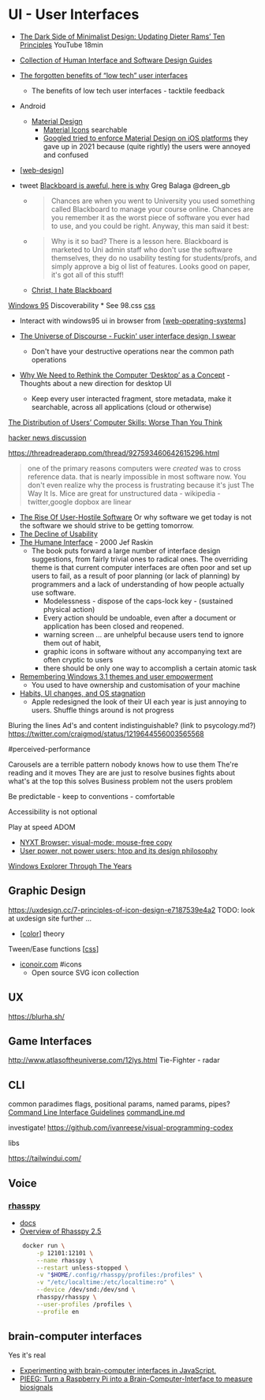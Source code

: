 UI - User Interfaces
====================

* [The Dark Side of Minimalist Design: Updating Dieter Rams’ Ten Principles](https://www.youtube.com/watch?v=cMDGwj1QlSU) YouTube 18min
* [Collection of Human Interface and Software Design Guides](http://www.geofcrowl.com/blog/articles/2020/2/17/collection-higs/)

* [The forgotten benefits of “low tech” user interfaces](https://uxdesign.cc/the-forgotten-benefits-of-low-tech-user-interfaces-57fdbb6ac83)
    * The benefits of low tech user interfaces - tacktile feedback

* Android
    * [Material Design](https://material.io/)
        * [Material Icons](https://fonts.google.com/icons) searchable
        * [Googled tried to enforce Material Design on iOS platforms](https://sixcolors.com/link/2021/10/googles-apps-to-embrace-ios-on-ios/) they gave up in 2021 because (quite rightly) the users were annoyed and confused
* [[web-design]]

* tweet [Blackboard is aweful, here is why](https://twitter.com/dreen_gb/status/1335898204936806400) Greg Balaga @dreen_gb
    * > Chances are when you went to University you used something called Blackboard to manage your course online. Chances are you remember it as the worst piece of software you ever had to use, and you could be right. Anyway, this man said it best:
    * > Why is it so bad? There is a lesson here. Blackboard is marketed to Uni admin staff who don't use the software themselves, they do no usability testing for students/profs, and simply approve a big ol list of features. Looks good on paper, it's got all of this stuff!
    * [Christ, I hate Blackboard](https://www.lawyersgunsmoneyblog.com/2014/01/christ-i-hate-blackboard)

[Windows 95](https://twitter.com/tuomassalo/status/978717292023500805)
Discoverability
    * See 98.css [css](./css.md)
* Interact with windows95 ui in browser from [[web-operating-systems]]


* [The Universe of Discourse - Fuckin' user interface design, I swear](https://blog.plover.com/tech/ui.html)
    * Don't have your destructive operations near the common path operations
* [Why We Need to Rethink the Computer ‘Desktop’ as a Concept](https://onezero.medium.com/the-document-metaphor-desktop-gui-doesnt-work-anymore-d276271bfa40) - Thoughts about a new direction for desktop UI
    * Keep every user interacted fragment, store metadata, make it searchable, across all applications (cloud or otherwise)

[The Distribution of Users’ Computer Skills: Worse Than You Think](https://www.nngroup.com/articles/computer-skill-levels/)

[hacker news discussion](https://news.ycombinator.com/item?id=21037674)

https://threadreaderapp.com/thread/927593460642615296.html
> one of the primary reasons computers were *created* was to cross reference data. that is nearly impossible in most software now.
> You don't even realize why the process is frustrating because it's just The Way It Is.
> Mice are great for unstructured data - wikipedia - twitter,google dopbox are linear

* [The Rise Of User-Hostile Software](https://den.dev/blog/user-hostile-software/) Or why software we get today is not the software we should strive to be getting tomorrow.
* [The Decline of Usability](https://datagubbe.se/decusab/)
* [The Humane Interface](https://en.wikipedia.org/wiki/The_Humane_Interface) - 2000 Jef Raskin
    * The book puts forward a large number of interface design suggestions, from fairly trivial ones to radical ones. The overriding theme is that current computer interfaces are often poor and set up users to fail, as a result of poor planning (or lack of planning) by programmers and a lack of understanding of how people actually use software. 
        * Modelessness - dispose of the caps-lock key - (sustained physical action)
        * Every action should be undoable, even after a document or application has been closed and reopened.
        * warning screen ... are unhelpful because users tend to ignore them out of habit,
        * graphic icons in software without any accompanying text are often cryptic to users
        * there should be only one way to accomplish a certain atomic task
* [Remembering Windows 3.1 themes and user empowerment](https://hisham.hm/2019/07/26/remembering-windows-31-themes-and-user-empowerment/)
    * You used to have ownership and customisation of your machine
* [Habits, UI changes, and OS stagnation](https://morrick.me/archives/9407)
    * Apple redesigned the look of their UI each year is just annoying to users. Shuffle things around is not progress


Bluring the lines
Ad's and content indistinguishable?
(link to psycology.md?)
https://twitter.com/craigmod/status/1219644556003565568

#perceived-performance

Carousels are a terrible pattern
    nobody knows how to use them
    The're reading and it moves
    They are are just to resolve busines fights about what's at the top
    this solves Business problem not the users problem

Be predictable - keep to conventions - comfortable

Accessibility is not optional

Play at speed
ADOM

* [NYXT Browser: visual-mode: mouse-free copy](https://nyxt.atlas.engineer/article/visual-mode.org)
* [User power, not power users: htop and its design philosophy](https://hisham.hm/2020/12/18/huser-power-not-power-users-htop-and-its-design-philosophy/)

[Windows Explorer Through The Years](https://gekk.info/articles/explorer.html)

Graphic Design
--------------

https://uxdesign.cc/7-principles-of-icon-design-e7187539e4a2
TODO: look at uxdesign site further ...

* [[color]] theory

Tween/Ease functions [[css]]

* [iconoir.com](https://iconoir.com/) #icons
    * Open source SVG icon collection

UX 
---

https://blurha.sh/


Game Interfaces
---------------

http://www.atlasoftheuniverse.com/12lys.html
Tie-Fighter - radar

CLI
---
common paradimes
flags, positional params, named params, pipes?
[Command Line Interface Guidelines](https://clig.dev/)
[commandLine.md](./commandLine.md)

investigate!
https://github.com/ivanreese/visual-programming-codex


libs

https://tailwindui.com/


Voice
-----

### [rhasspy](https://github.com/rhasspy/rhasspy#rhasspy-voice-assistant)
* [docs](https://rhasspy.readthedocs.io/)
* [Overview of Rhasspy 2.5](https://www.youtube.com/watch?v=IsAlz76PXJQ)

```bash
    docker run \
        -p 12101:12101 \
        --name rhasspy \
        --restart unless-stopped \
        -v "$HOME/.config/rhasspy/profiles:/profiles" \
        -v "/etc/localtime:/etc/localtime:ro" \
        --device /dev/snd:/dev/snd \
        rhasspy/rhasspy \
        --user-profiles /profiles \
        --profile en
```

brain-computer interfaces
-------
Yes it's real

* [Experimenting with brain-computer interfaces in JavaScript.](https://medium.com/@devdevcharlie/experimenting-with-brain-computer-interfaces-in-javascript-8d6cb891fda8)
* [PIEEG: Turn a Raspberry Pi into a Brain-Computer-Interface to measure biosignals](https://arxiv.org/abs/2201.02228)


[//begin]: # "Autogenerated link references for markdown compatibility"
[web-design]: web-design.md "Web Design"
[web-operating-systems]: web-operating-systems.md "web-operating-systems"
[color]: color.md "Color"
[css]: css.md "CSS"
[//end]: # "Autogenerated link references"